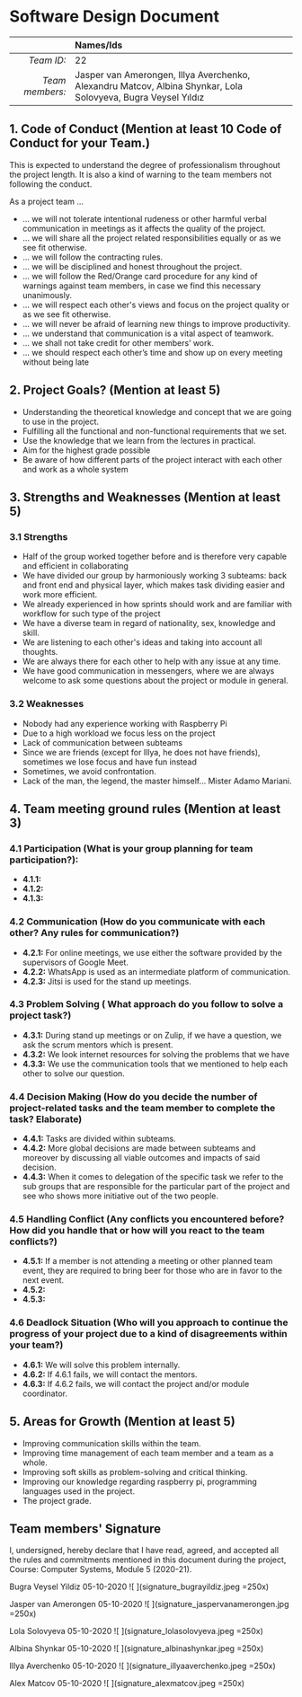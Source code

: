 # Software Design Document

|| **Names/Ids**  |
|--:|:--|
| *Team ID:* | 22 |
| *Team members:* | Jasper van Amerongen, Illya Averchenko, Alexandru Matcov, Albina Shynkar, Lola Solovyeva, Bugra Veysel Yıldız |

## 1. Code of Conduct (Mention at least 10 Code of Conduct for your Team.)

This is expected to understand the degree of professionalism throughout the project length. It is also a kind of warning to the team members not following the conduct.

As a project team ...
* … we will not tolerate intentional rudeness or other harmful verbal communication in meetings as it affects the quality of the project.
* … we will share all the project related responsibilities equally or as we see fit otherwise.
* … we will follow the contracting rules.
* … we will be disciplined and honest throughout the project.
* … we will follow the Red/Orange card  procedure for any kind of warnings against team members, in case we find this necessary unanimously.
* … we will respect each other's views and focus on the project quality or as we see fit otherwise.
* … we will never be afraid of learning new things to improve productivity.
* … we understand that communication is a vital aspect of teamwork.
* … we shall not take credit for other members’ work.
* … we should respect each other’s time and show up on every meeting without being late 
## 2. Project Goals? (Mention at least 5)
* Understanding the theoretical knowledge and concept that we are going to use in the project.
* Fulfilling all the functional and non-functional requirements that we set.
* Use the knowledge that we learn from the lectures in practical.
* Aim for the highest grade possible 
* Be aware of how different parts of the project interact with each other and work as a whole system
## 3. Strengths and Weaknesses (Mention at least 5)
### 3.1 Strengths
* Half of the group worked together before and is therefore very capable and efficient in collaborating
* We have divided our group by harmoniously working 3 subteams: back and front end and physical layer, which makes task dividing easier and work more efficient.
* We already experienced in how sprints should work and are familiar with workflow for such type of the project
* We have a diverse team in regard of nationality, sex, knowledge and skill.
* We are listening to each other's ideas and taking into account all thoughts.
* We are always there for each other to help with any issue at any time.
* We have good communication in messengers, where we are always welcome to ask some questions about the project or module in general.
### 3.2 Weaknesses
*  Nobody had any experience working with Raspberry Pi 
*  Due to a high workload we focus less on the project 
*  Lack of communication between  subteams
*  Since we are friends (except for Illya, he does not have friends), sometimes we lose focus and have fun instead
* Sometimes, we avoid confrontation. 
* Lack of the man, the legend, the master himself… Mister Adamo Mariani.
## 4. Team meeting ground rules (Mention at least 3)
### 4.1 Participation (What is your group planning for team participation?):
* **4.1.1:**
* **4.1.2:** 
* **4.1.3:** 
### 4.2 Communication (How do you communicate with each other? Any rules for communication?)
* **4.2.1:** For online meetings, we use either the software provided by the supervisors of Google Meet.
* **4.2.2:** WhatsApp is used as an intermediate platform of communication.
* **4.2.3:** Jitsi is used for the stand up meetings.
### 4.3 Problem Solving ( What approach do you follow to solve a project task?)
* **4.3.1:** During stand up meetings or on Zulip, if we have a question, we ask the scrum mentors which is present.
* **4.3.2:** We look internet resources for solving the problems that we have
* **4.3.3:** We use the communication tools that we mentioned to help each other to solve our question.
### 4.4 Decision Making (How do you decide the number of project-related tasks and the team member to complete the task? Elaborate)
* **4.4.1:** Tasks are divided within subteams.
* **4.4.2:** More global decisions are made between subteams and moreover by discussing all viable outcomes and impacts of said decision.
* **4.4.3:** When it comes to delegation of the specific task we refer to the sub groups that are responsible for the particular part of the project and see who shows more initiative out of the two people. 
### 4.5 Handling Conflict (Any conflicts you encountered before? How did you handle that or how will you react to the team conflicts?)
* **4.5.1:** If a member is not attending a meeting or other planned team event, they are required to bring beer for those who are in favor to the next event.
* **4.5.2:** 
* **4.5.3:** 
### 4.6 Deadlock Situation (Who will you approach to continue the progress of your project due to a kind of disagreements within your team?)
* **4.6.1:** We will solve this problem internally.
* **4.6.2:** If 4.6.1 fails, we will contact the mentors.
* **4.6.3:** If 4.6.2 fails, we will contact the project and/or module coordinator.

## 5. Areas for Growth (Mention at least 5)
* Improving communication skills within the team.
* Improving time management of each team member and a team as a whole.
* Improving soft skills as problem-solving and critical thinking.
* Improving our knowledge regarding raspberry pi, programming languages used in the project.
* The project grade.

## Team members' Signature

I, undersigned, hereby declare that I have read, agreed, and accepted all the rules and commitments mentioned in this document during the project, Course: Computer Systems, Module 5 (2020-21).

Bugra Veysel Yildiz
05-10-2020
![&nbsp;](signature_bugrayildiz.jpeg =250x)



Jasper van Amerongen
05-10-2020
![&nbsp;](signature_jaspervanamerongen.jpg =250x)



Lola Solovyeva
05-10-2020
![&nbsp;](signature_lolasolovyeva.jpeg =250x)



Albina Shynkar
05-10-2020
![&nbsp;](signature_albinashynkar.jpeg =250x)



Illya Averchenko
05-10-2020
![&nbsp;](signature_illyaaverchenko.jpeg =250x)



Alex Matcov
05-10-2020
![&nbsp;](signature_alexmatcov.jpeg =250x)
